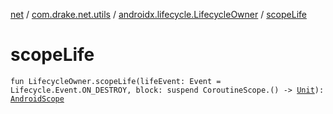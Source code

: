 [net](../../index.md) / [com.drake.net.utils](../index.md) / [androidx.lifecycle.LifecycleOwner](index.md) / [scopeLife](./scope-life.md)

# scopeLife

`fun LifecycleOwner.scopeLife(lifeEvent: Event = Lifecycle.Event.ON_DESTROY, block: suspend CoroutineScope.() -> `[`Unit`](https://kotlinlang.org/api/latest/jvm/stdlib/kotlin/-unit/index.html)`): `[`AndroidScope`](../../com.drake.net.scope/-android-scope/index.md)
